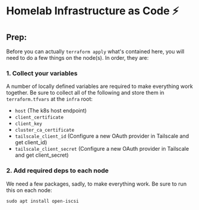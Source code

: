 # Homelab Infrastructure as Code :zap:

## Prep:

Before you can actually `terraform apply` what's contained here, you will need to do a few things on the node(s). In order, they are:

### 1. Collect your variables

A number of locally defined variables are required to make everything work together. Be sure to collect all of the following and store them in `terraform.tfvars` at the `infra` root:

- `host` (The k8s host endpoint)
- `client_certificate`
- `client_key`
- `cluster_ca_certificate`
- `tailscale_client_id` (Configure a new OAuth provider in Tailscale and get client_id)
- `tailscale_client_secret` (Configure a new OAuth provider in Tailscale and get client_secret)

### 2. Add required deps to each node

We need a few packages, sadly, to make everything work. Be sure to run this on each node:

`sudo apt install open-iscsi`
